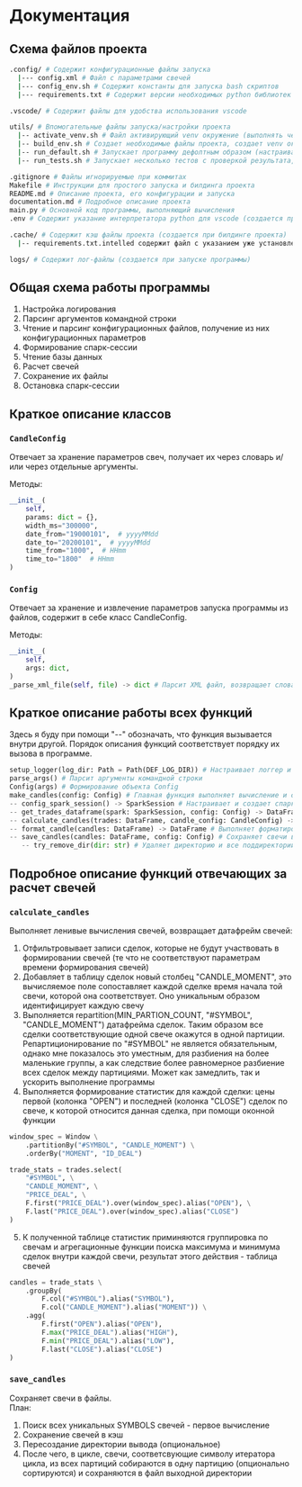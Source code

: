 # Документация

## Схема файлов проекта
``` bash
.config/ # Содержит конфигурационные файлы запуска
  |--- config.xml # Файл с параметрами свечей
  |--- config_env.sh # Содержит константы для запуска bash скриптов
  |--- requirements.txt # Содержит версии необходимых python библиотек

.vscode/ # Содержит файлы для удобства использования vscode

utils/ # Впомогательные файлы запуска/настройки проекта
  |-- activate_venv.sh # Файл активирующий venv окружение (выполнять через source)
  |-- build_env.sh # Создает необходимые файлы проекта, создает venv окружение, устанавливает нужные библиотеки
  |-- run_default.sh # Запускает программу дефолтным образом (настраивается в config_env.sh)
  |-- run_tests.sh # Запускает несколько тестов с проверкой результата, перед запуском необходимо правильно указать внутренние константы 

.gitignore # Файлы игнорируемые при коммитах
Makefile # Инструкции для простого запуска и билдинга проекта
README.md # Описание проекта, его конфигурации и запуска
documentation.md # Подробное описание проекта
main.py # Основной код программы, выполняющий вычисления
.env # Содержит указание интерпретатора python для vscode (создается при билдинге проекта)

.cache/ # Содержит кэш файлы проекта (создается при билдинге проекта)
  |-- requirements.txt.intelled содержит файл с указанием уже установленных библиотек (для оптимизации работы build_env.sh)

logs/ # Содержит лог-файлы (создается при запуске программы)

```

## Общая схема работы программы 
1. Настройка логирования
2. Парсинг аргументов командной строки
3. Чтение и парсинг конфигурационных файлов, получение из них конфигурационных параметров
4. Формирование спарк-сессии
5. Чтение базы данных
6. Расчет свечей
7. Сохранение их файлы
8. Остановка спарк-сессии

## Краткое описание классов
### `CandleConfig`
Отвечает за хранение параметров свеч, получает их через словарь и/или через отдельные аргументы.  

Методы:
``` python
__init__(
    self,
    params: dict = {},
    width_ms="300000",
    date_from="19000101",  # yyyyMMdd
    date_to="20200101",  # yyyyMMdd
    time_from="1000",  # HHmm
    time_to="1800"  # HHmm
)
```

### `Config`
Отвечает за хранение и извлечение параметров запуска программы из файлов, содержит в себе класс CandleConfig.  

Методы:
``` python
__init__(
    self,
    args: dict,
) 
_parse_xml_file(self, file) -> dict # Парсит XML файл, возвращает словарь состоящий из всех извлеченных параметров (нужен для получения параметров свечей)
```

## Краткое описание работы всех функций 
Здесь я буду при помощи "--" обозначать, что функция вызывается внутри другой. Порядок описания функций соответствует порядку их вызова в программе.
``` python
setup_logger(log_dir: Path = Path(DEF_LOG_DIR)) # Настраивает логгер и хэндлеры для вывода в консоль и в файл
parse_args() # Парсит аргументы командной строки
Config(args) # Формирование объекта Config
make_candles(config: Config) # Главная функция выполняет вычисление и сохранение свечей в файлы
-- config_spark_session() -> SparkSession # Настраивает и создает спарк-сессию
-- get_trades_dataframe(spark: SparkSession, config: Config) -> DataFrame # Чтение базы данных и формирование датафрейма сделок
-- calculate_candles(trades: DataFrame, candle_config: CandleConfig) -> DataFrame # Выполняет все вычисления свечей, возвращает датафрейм свечей (ленивые)
-- format_candle(candles: DataFrame) -> DataFrame # Выполняет форматирование свечей (округление полей, форматирование времени, триминг)
-- save_candles(candles: DataFrame, config: Config) # Сохраняет свечи в файлы 
   -- try_remove_dir(dir: str) # Удаляет директорию и все поддиректории или вызывает ошибку
```

## Подробное описание функций отвечающих за расчет свечей 
### `calculate_candles`
Выполняет ленивые вычисления свечей, возвращает датафрейм свечей:
1. Отфильтровывает записи сделок, которые не будут участвовать в формировании свечей (те что не соответствуют параметрам времени формирования свечей)
2. Добавляет в таблицу сделок новый столбец "CANDLE_MOMENT", это вычисляемое поле сопоставляет каждой сделке время начала той свечи, которой она соответствует. Оно уникальным образом идентифицирует каждую свечу
3. Выполняется repartition(MIN_PARTION_COUNT, "#SYMBOL", "CANDLE_MOMENT") датафрейма сделок. Таким образом все сделки соответствующие одной свече окажутся в одной партиции. Репартиционирование по "#SYMBOL" не является обязательным, однако мне показалось это уместным, для разбиения на более маленькие группы, а как следствие более равномерное разбиение всех сделок между партициями. Может как замедлить, так и ускорить выполнение программы
4. Выполняется формирование статистик для каждой сделки: цены первой (колонка "OPEN") и последней (колонка "CLOSE") сделок по свече, к которой относится данная сделка, при помощи оконной функции
``` python
window_spec = Window \
    .partitionBy("#SYMBOL", "CANDLE_MOMENT") \
    .orderBy("MOMENT", "ID_DEAL")

trade_stats = trades.select(
    "#SYMBOL", \
    "CANDLE_MOMENT", \
    "PRICE_DEAL", \
    F.first("PRICE_DEAL").over(window_spec).alias("OPEN"), \
    F.last("PRICE_DEAL").over(window_spec).alias("CLOSE")
)
```

5. К полученной таблице статистик приминяются группировка по свечам и агрегационные функции поиска максимума и минимума сделок внутри каждой свечи, результат этого действия - таблица свечей
``` python
candles = trade_stats \
    .groupBy(
        F.col("#SYMBOL").alias("SYMBOL"),
        F.col("CANDLE_MOMENT").alias("MOMENT")) \
    .agg(
        F.first("OPEN").alias("OPEN"),
        F.max("PRICE_DEAL").alias("HIGH"),
        F.min("PRICE_DEAL").alias("LOW"),
        F.last("CLOSE").alias("CLOSE")
)
```

### `save_candles`
Сохраняет свечи в файлы.  
План:
1. Поиск всех уникальных SYMBOLS свечей - первое вычисление
2. Сохранение свечей в кэш
3. Пересоздание директории вывода (опциональное)
4. После чего, в цикле, свечи, соответсвующие символу итератора цикла, из всех партиций собираются в одну партицию (опционально сортируются) и сохраняются в файл выходной директории
